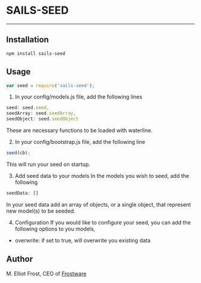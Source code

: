 SAILS-SEED
==========


* * *

## Installation

```
npm install sails-seed
```

## Usage
```js
var seed = require('sails-seed');
```
1) In your config/models.js file, add the following lines
```js
seed: seed.seed,
seedArray: seed.seedArray,
seedObject: seed.seedObject
```
These are necessary functions to be loaded with waterline.

2) In your config/bootstrap.js file, add the following line
```js
seed(cb);
```
This will run your seed on startup.

3) Add seed data to your models
In the models you wish to seed, add the following
```js
seedData: []
```
In your seed data add an array of objects, or a single object, that represent new model(s) to be seeded.

4) Configuration
If you would like to configure your seed, you can add the following options to you models,
- overwrite: if set to true, will overwrite you existing data

## Author

M. Elliot Frost, CEO of [Frostware](http://www.frostwaresolutions.net)
